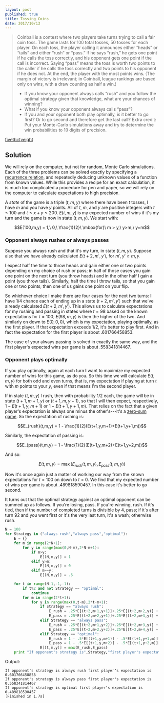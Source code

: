 ```yaml
---
layout: post
published: true
title: Tossing Coins
date: 2017/10/13
---
```


>Coinball is a contest where two players take turns trying to call a fair coin toss. The game lasts for 100 total tosses, 50 tosses for each player. On each toss, the player calling it announces either “heads” or “tails” and either “rush” or “pass.” If he says “rush,” he gets one point if he calls the toss correctly, and his opponent gets one point if the call is incorrect. Saying “pass” means the toss is worth two points to the caller if he calls the toss correctly and two points to his opponent if he does not. At the end, the player with the most points wins. (The margin of victory is irrelevant; in Coinball, league rankings are based only on wins, with a draw counting as half a win.)
>
>- If you know your opponent always calls “rush” and you follow the optimal strategy given that knowledge, what are your chances of winning?
>- What if you know your opponent always calls “pass”?
>- If you and your opponent both play optimally, is it better to go first? Or to go second and therefore get the last call?
>Extra credit: Put your Monte-Carlo simulations away and try to determine the win probabilities to 10 digits of precision.

<!--more-->

[fivethirtyeight](https://fivethirtyeight.com/features/how-much-is-a-perfect-game-of-jeopardy-worth/)

## Solution

We will rely on the computer, but not for random, Monte Carlo simulations. Each of the three problems can be solved exactly by specifying a [recurrence relation](https://en.wikipedia.org/wiki/Recurrence_relation), and repeatedly deducing unknown values of a function from known values. While this provides a recipe for an exact calculation, it is much too complicated a procedure for pen and paper, so we will rely on the computer to calculate expectations to high precision.

A _state_ of the game is a triple $(t,m,y)$ where there have been $t$ tosses, I have $m$ and you have $y$ points. All of $t$, $m$, and $y$ are positive integers with $t\leq 100$ and $t \leq x+y \leq 200$.  $E(t,m,y)$ is my expected number of wins if it's my turn and the game is now in state $(t,m,y)$. We start with:

$$E(100,m,y) = 1,\ 0,\ \frac{1}{2}\ \mbox{for}\ m > y,\ y>m,\
y=m$$

### Opponent always rushes or always passes

Suppose you always rush and that it's my turn, in state $(t,m,y)$. Suppose also that we have already calculated $E(t+2,m',y')$, for $m',y'\geq m,y$. 

I expect half the time to throw heads and gain either one or two points depending on my choice of rush or pass; in half of those cases you gain one point on the next turn (you throw heads) and in the other half I gain a point (you throw tails). Similarly, half the time I throw tails, so that you gain one or two points; then one of us gains one point on your flip. 

So whichever choice I make there are four cases for the next two turns: I have $1/4$ chance each of ending up in a state $(t+2,m',y')$ such that we've already calculated $E(t+2,m',y')$. This allows us to calculate expectations for my rushing and passing in states where $t=98$ based on the known expectations for $t=100$; $E(98,m,y)$ is then the higher of the two.  And similarly on down to $E(0,0,0)$, which is my expectation, playing optimally, as the first player. If that expectation exceeds $1/2$, it's better to play first. And in fact the expectation for the first player is about $.601766458853$.

The case of your always passing is solved in exactly the same way, and the first player's expected wins per game is about $.558341814467$.

### Opponent plays optimally

If you play optimally, again at each turn I want to maximize my expected number of wins for this game, as do you. So this time we will calculate $E(t,m,y)$ for both odd and even turns, that is, my expectation if playing at turn $t$ with $m$ points to your $y$, even if that means I'm the second player.

If in state $(t,m,y)$ I rush, then with probability $1/2$ each, the game will be in state $(t+1,m+1,y)$ or $(t+1,m,y+1)$, so that I will then expect, respectively, $1-E(t+1,y,m+1)$ or $1-E(t+1,y+1,m)$. That relies on the fact that a given player's expectation is always one minus the other's---it's a [zero-sum game](https://en.wikipedia.org/wiki/Zero-sum_game). So the expectation of rushing is:

$$E_{rush}(t,m,y) = 1 - \frac{1}{2}(E(t+1,y,m+1)+E(t+1,y+1,m))$$

Similarly, the expectation of passing is:

$$E_{pass}(t,m,y) = 1 - \frac{1}{2}(E(t+1,y,m+2)+E(t+1,y+2,m))$$

And so:

$$E(t,m,y) = \max(E_{rush}(t,m,y),E_{pass}(t,m,y))$$

Now it's once again just a matter of working our way from the known expectations for $t=100$ on down to $t=0$. We find that my expected number of wins per game is about $.489818590457$. In this case it's better to go second.

It turns out that the optimal strategy against an optimal opponent can be summed up as follows. If you're losing, pass. If you're winning, rush. If it's tied, then if the number of completed turns is divisible by $4$, pass; if it's after turn $92$ and you went first or it's the very last turn, it's a wash; otherwise rush.

```python
N = 100
for Strategy in ("always rush","always pass","optimal"):
	E = {}
	for m in range(2*N+1):
		for y in range(max(0,N-m),2*N-m+1):
			if m>y:
				E[(N,m,y)] = 1
			elif y>m:
				E[(N,m,y)] = 0
			elif m==y:
				E[(N,m,y)] = .5

	for t in range(N-1,-1,-1):
		if t%2 and not Strategy == "optimal":
			continue
		for m in range(2*t+1):
			for y in range(max(0,t-m),2*t-m+1):
				if Strategy == "always rush":
					E_rush = .25*E[(t+2,m+1,y+1)]+.25*E[(t+2,m+2,y)] + .25*E[(t+2,m,y+2)]+.25*E[(t+2,m+1,y+1)]
					E_pass = .25*E[(t+2,m+2,y+1)]+.25*E[(t+2,m+3,y)] + .25*E[(t+2,m,y+3)]+.25*E[(t+2,m+1,y+2)]
				elif Strategy == "always pass":					
					E_rush = .25*E[(t+2,m+1,y+2)]+.25*E[(t+2,m+3,y)] + .25*E[(t+2,m,y+3)]+.25*E[(t+2,m+2,y+1)]
					E_pass = .25*E[(t+2,m+2,y+2)]+.25*E[(t+2,m+4,y)] + .25*E[(t+2,m,y+4)]+.25*E[(t+2,m+2,y+2)]
				elif Strategy == "optimal":
					E_rush = 1 - .5*E[(t+1,y,m+1)] - .5*E[(t+1,y+1,m)]
					E_pass = 1 - .5*E[(t+1,y,m+2)] - .5*E[(t+1,y+2,m)]
				E[(t,m,y)] = max(E_rush,E_pass)
	print "If opponent's strategy is",Strategy,"first player's expectation is", E[(0,0,0)]
```

Output:

```
If opponent's strategy is always rush first player's expectation is 0.601766458853
If opponent's strategy is always pass first player's expectation is 0.558341814467
If opponent's strategy is optimal first player's expectation is 0.489818590457
[Finished in 1.7s]
```

<br>
